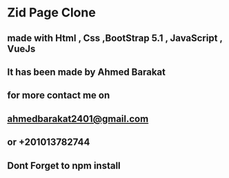 # Zid Page Clone

## made with Html , Css ,BootStrap 5.1 , JavaScript , VueJs

## It has been made by Ahmed Barakat

## for more contact me on

## ahmedbarakat2401@gmail.com

## or +201013782744

## Dont Forget to npm install
